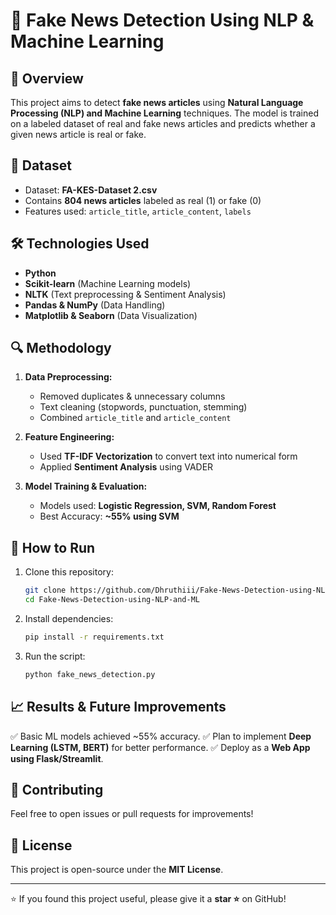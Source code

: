 # 📰 Fake News Detection Using NLP & Machine Learning

## 📌 Overview
This project aims to detect **fake news articles** using **Natural Language Processing (NLP) and Machine Learning** techniques. The model is trained on a labeled dataset of real and fake news articles and predicts whether a given news article is real or fake.

## 📂 Dataset
- Dataset: **FA-KES-Dataset 2.csv**
- Contains **804 news articles** labeled as real (1) or fake (0)
- Features used: `article_title`, `article_content`, `labels`

## 🛠️ Technologies Used
- **Python**
- **Scikit-learn** (Machine Learning models)
- **NLTK** (Text preprocessing & Sentiment Analysis)
- **Pandas & NumPy** (Data Handling)
- **Matplotlib & Seaborn** (Data Visualization)

## 🔍 Methodology
1. **Data Preprocessing:**
   - Removed duplicates & unnecessary columns
   - Text cleaning (stopwords, punctuation, stemming)
   - Combined `article_title` and `article_content`

2. **Feature Engineering:**
   - Used **TF-IDF Vectorization** to convert text into numerical form
   - Applied **Sentiment Analysis** using VADER

3. **Model Training & Evaluation:**
   - Models used: **Logistic Regression, SVM, Random Forest**
   - Best Accuracy: **~55% using SVM**

## 🚀 How to Run
1. Clone this repository:
   ```bash
   git clone https://github.com/Dhruthiii/Fake-News-Detection-using-NLP-and-ML.git
   cd Fake-News-Detection-using-NLP-and-ML
   ```
2. Install dependencies:
   ```bash
   pip install -r requirements.txt
   ```
3. Run the script:
   ```bash
   python fake_news_detection.py
   ```

## 📈 Results & Future Improvements
✅ Basic ML models achieved ~55% accuracy.
✅ Plan to implement **Deep Learning (LSTM, BERT)** for better performance.
✅ Deploy as a **Web App using Flask/Streamlit**.

## 🤝 Contributing
Feel free to open issues or pull requests for improvements!

## 📜 License
This project is open-source under the **MIT License**.

---

⭐ If you found this project useful, please give it a **star ⭐** on GitHub!

